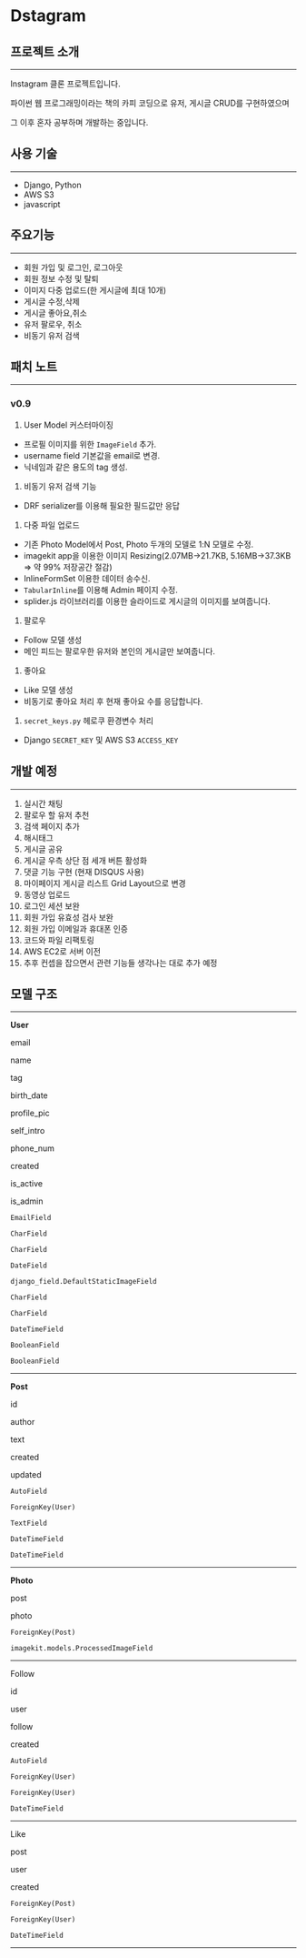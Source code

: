 # Dstagram

## 프로젝트 소개

---

Instagram 클론 프로젝트입니다. 

파이썬 웹 프로그래밍이라는 책의 카피 코딩으로 유저, 게시글 CRUD를 구현하였으며

그 이후 혼자 공부하며 개발하는 중입니다.

## 사용 기술

---

- Django, Python
- AWS S3
- javascript

## 주요기능

---

- 회원 가입 및 로그인, 로그아웃
- 회원 정보 수정 및 탈퇴
- 이미지 다중 업로드(한 게시글에 최대 10개)
- 게시글 수정,삭제
- 게시글 좋아요,취소
- 유저 팔로우, 취소
- 비동기 유저 검색

## 패치 노트

---

### v0.9

1. User Model 커스터마이징
- 프로필 이미지를 위한 `ImageField` 추가.
- username field 기본값을 email로 변경.
- 닉네임과 같은 용도의 tag 생성.

1. 비동기 유저 검색 기능
- DRF serializer를 이용해 필요한 필드값만 응답

1. 다중 파일 업로드
- 기존 Photo Model에서 Post, Photo 두개의 모델로 1:N 모델로 수정.
- imagekit app을 이용한 이미지 Resizing(2.07MB→21.7KB, 5.16MB→37.3KB ⇒ 약 99% 저장공간 절감)
- InlineFormSet 이용한 데이터 송수신.
- `TabularInline`를 이용해 Admin 페이지 수정.
- splider.js 라이브러리를 이용한 슬라이드로 게시글의 이미지를 보여줍니다.

1. 팔로우
- Follow 모델 생성
- 메인 피드는 팔로우한 유저와 본인의 게시글만 보여줍니다.

1. 좋아요
- Like 모델 생성
- 비동기로 좋아요 처리 후 현재 좋아요 수를 응답합니다.

1. `secret_keys.py` 헤로쿠 환경변수 처리
- Django `SECRET_KEY` 및 AWS S3 `ACCESS_KEY`

## 개발 예정

---

1. 실시간 채팅
2. 팔로우 할 유저 추천
3. 검색 페이지 추가
4. 해시태그
5. 게시글 공유
6. 게시글 우측 상단 점 세개 버튼 활성화
7. 댓글 기능 구현 (현재 DISQUS 사용)
8. 마이페이지 게시글 리스트 Grid Layout으로 변경
9. 동영상 업로드
10. 로그인 세션 보완
11. 회원 가입 유효성 검사 보완
12. 회원 가입 이메일과 휴대폰 인증
13. 코드와 파일 리팩토링
14. AWS EC2로 서버 이전
15. 추후 컨셉을 잡으면서 관련 기능들 생각나는 대로 추가 예정

## 모델 구조

---

**User**

email

name

tag

birth_date

profile_pic

self_intro

phone_num

created

is_active

is_admin

`EmailField`

`CharField`

`CharField`

`DateField`

`django_field.DefaultStaticImageField`

`CharField`

`CharField`

`DateTimeField`

`BooleanField`

`BooleanField`

---

**Post**

id

author

text

created

updated

`AutoField`

`ForeignKey(User)`

`TextField`

`DateTimeField`

`DateTimeField`

---

**Photo**

post

photo

`ForeignKey(Post)`

`imagekit.models.ProcessedImageField`

---

Follow

id

user

follow

created

`AutoField`

`ForeignKey(User)`

`ForeignKey(User)`

`DateTimeField`

---

Like

post

user

created

`ForeignKey(Post)`

`ForeignKey(User)`

`DateTimeField`

---